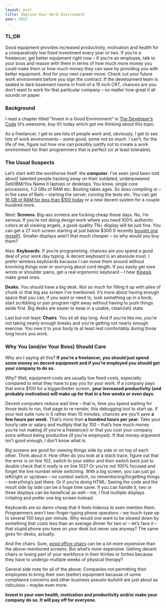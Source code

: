 ```yaml
---
layout: post
title: Improve Your Work Environment
year: 2012
---
```


### TL;DR

Good equipment provides increased productivity, motivation and health
for a comparatively low fixed investment every year or two. If you’re a
freelancer, get better equipment right now – if you’re an employee, talk
to your boss and reason with them in terms of how much more money you
could make them or how much money they can save by providing you with
better equipment. And for your next career move: Check out your future
work environment before you sign the contract: If the development team
is seated in dark basement rooms in front of a 15 inch CRT, chances are
you don’t want to work for that particular company – no matter how great
it all sounds on paper.

### Background

I read a chapter titled “Invest in a Good Environment” in [The
Developer’s Code](http://pragprog.com/book/kcdc/the-developer-s-code)
(it’s awesome, buy it!) today which got me thinking about this topic.

As a freelancer, I get to see lots of people work and, obviously, I get
to see lots of work environments – some good, some not so much. I can’t,
for the life of me, figure out how one can possibly justify not to
create a work environment for their programmers that is perfect (or at
least tolerable).

### The Usual Suspects

Let’s start with the workhorse itself: the **computer**. I’ve seen (and
been told about) talented people hacking away on their outdated,
underpowered Dell/IBM/You Name It laptops or desktops. You know, single
core processors, 1-2 GBs of RAM etc. Booting takes ages. So does
compiling or – in the case of Rails – starting the server, running the
tests etc. You can get [16 GB of RAM for less than $100
today](http://www.amazon.com/s/ref=nb_sb_noss?url=search-alias%3Daps&field-keywords=16+gb+ram&x=0&y=0)
or a new decent system for a couple hundred more.

Next: **Screens**. Big-ass screens are fucking cheap these days. No, I’m
serious: If you’re not doing design work where you need 100% authentic
colors at all viewing angels, a good-quality TN+ display will be just
fine. You can get a 27 inch screen starting at just below $300 (I
recently [bought one myself](http://www.amazon.com/dp/B0043T34RK)).
Smaller displays aren’t that much cheaper – so why would you buy them?

Also: **Keyboards**. If you’re programming, chances are you spend a good
deal of your work day typing. A decent keyboard is an absolute must. I
prefer wireless keyboards because I can move them around without
knocking things over or worrying about cord length. If you easily get
sore wrists or shoulder pains, get a real ergonomic keyboard – I hear
[Kinesis](http://www.kinesis-ergo.com/) make great ones.

**Desks**. You should have a big desk. Not so much for filling it up
with piles of chunk or that big ass screen I’ve mentioned. It’s more
about having enough space that you can, if you want or need to, look
something up in a book, start scribbling or pair program right away
without having to push things aside first. Big desks are easier to keep
in a usable, clean(ish) state.

Last but not least: **Chairs**. You sit all day long. And if you’re like
me, you’re not taking nearly enough breaks and you’re getting not nearly
enough exercise. You owe it to your body to at least rest comfortably
during those long hours you work.

### Why You (and/or Your Boss) Should Care

Why am I saying all this? **If you’re a freelancer, you should just
spend some money on decent equipment and if you’re employed you should
get your company to do so.**

Why? Well, equipment costs are usually low fixed costs, especially
compared to what they have to pay you for your work. If a company pays
that extra $100 for a bigger/better screen, **your increased
productivity (and probably motivation) will make up for that in a few
weeks or even days**.

Decent computers reduce wait time – that is, time you spend waiting for
those tests to run, that page to re-render, this debugging tool to start
up. If your test suite runs in 5 rather than 10 minutes, chances are
you’ll save **a few hours per week**. That’s more than **a hundred hours
per year**. Take your hourly rate or salary and multiply that by 100 –
that’s how much money you’re not making (if you’re a freelancer) or that
you cost your company extra without being productive (if you’re
employed). If that money argument isn’t good enough, I don’t know what
is.

Big screens are good for viewing things side by side or on top of each
other. Think about it: How often do you look at a stack trace, figure
out that the error is on line 102, switch to your editor and then switch
back just to double check that it *really* is on line 102? Or you’re not
100% focused and forget the line number while switching. With a big
screen, you can just go left/right or up/down – no context switch, no
remembering/forgetting things – everything’s just there. Or if you’re
doing HTML: Seeing the code and the result side by side can be a huge
time saver. If you can handle it, two or three displays can be
beneficial as well – me, I find multiple displays irritating and prefer
one big screen instead.

Keyboards are so damn cheap that it feels hideous to even mention them.
Programmers aren’t two-finger-typing phone operators – we touch-type up
to several 100 keys per minute. Why would one want to be slowed down by
something that costs less than an average dinner for two or – let’s face
it – that stupid phone you have on your desk but never use anyway? The
same goes for desks, actually.

And the chairs: Sure, [good office
chairs](http://www.haginc.com/products/hag-capisco/) can be a lot more
expensive than the above-mentioned screens. But what’s more expensive:
Getting decent chairs or losing part of your workforce in their thirties
or forties because they have to undergo multiple weeks of physical
therapy?

General side note for all of the above: Companies not permitting their
employees to bring their own (better) equipment because of some
compliance concerns and other business pseudo-bullshit are just about as
ridiculous – maybe even more.

**Invest in your own health, motivation and productivity and/or make
your company do so. It will pay off for everyone.**
